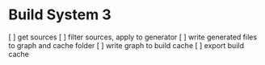 # Build System 3

[ ] get sources
[ ] filter sources, apply to generator
[ ] write generated files to graph and cache folder
[ ] write graph to build cache
[ ] export build cache